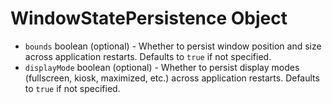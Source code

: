 # WindowStatePersistence Object

* `bounds` boolean (optional) - Whether to persist window position and size across application restarts. Defaults to `true` if not specified.
* `displayMode` boolean (optional) - Whether to persist display modes (fullscreen, kiosk, maximized, etc.) across application restarts. Defaults to `true` if not specified.
